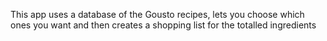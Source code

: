 This app uses a database of the Gousto recipes, lets you choose which ones you want and then creates a shopping list for the totalled ingredients 

